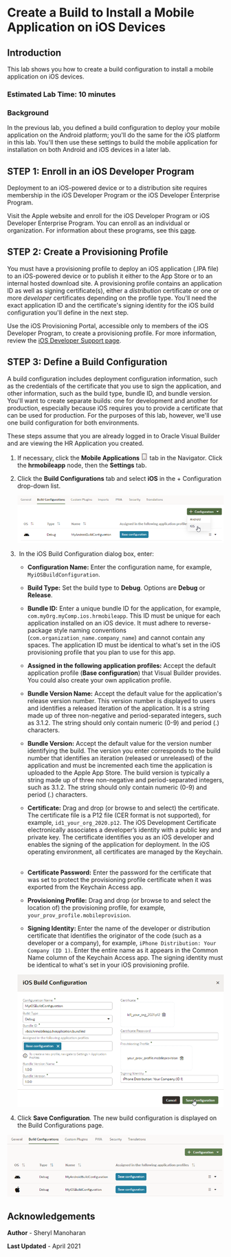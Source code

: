 # Create a Build to Install a Mobile Application on iOS Devices

## Introduction

This lab shows you how to create a build configuration to install a mobile application on iOS devices. 

### Estimated Lab Time:  10 minutes

### Background

In the previous lab, you defined a build configuration to deploy your mobile application on the Android platform; you'll do the same for the iOS platform in this lab. You'll then use these settings to build the mobile application for installation on both Android and iOS devices in a later lab.

## **STEP 1**: Enroll in an iOS Developer Program

Deployment to an iOS-powered device or to a distribution site requires membership in the iOS Developer Program or the iOS Developer Enterprise Program.

Visit the Apple website and enroll for the iOS Developer Program or iOS Developer Enterprise Program. You can enroll as an individual or organization. For information about these programs, see this [page](https://developer.apple.com/programs/).

## **STEP 2**: Create a Provisioning Profile

You must have a provisioning profile to deploy an iOS application (.IPA file) to an iOS-powered device or to publish it either to the App Store or to an internal hosted download site. A provisioning profile contains an application ID as well as signing certificate(s), either a *distribution* certificate or one or more *developer* certificates depending on the profile type. You'll need the exact application ID and the certificate's signing identity for the iOS build configuration you'll define in the next step.

Use the iOS Provisioning Portal, accessible only to members of the iOS Developer Program, to create a provisioning profile. For more information, review the [iOS Developer Support page](https://developer.apple.com/support/).

## **STEP 3**: Define a Build Configuration

A build configuration includes deployment configuration information, such as the credentials of the certificate that you use to sign the application, and other information, such as the build type, bundle ID, and bundle version. You'll want to create separate builds: one for development and another for production, especially because iOS requires you to provide a certificate that can be used for production. For the purposes of this lab, however, we'll use one build configuration for both environments.

These steps assume that you are already logged in to Oracle Visual Builder and are viewing the HR Application you created.

1.  If necessary, click the **Mobile Applications ![](images/vbcsio_mob_mob_icon.png)** tab in the Navigator. Click the **hrmobileapp** node, then the **Settings** tab.

2.  Click the **Build Configurations** tab and select **iOS** in the + Configuration drop-down list.

    ![](images/vbcsio_mob_bp_s1.png)

3.   In the iOS Build Configuration dialog box, enter:
    -   **Configuration Name:** Enter the configuration name, for example, `MyiOSBuildConfiguration`.
    -   **Build Type:** Set the build type to **Debug**. Options are **Debug** or **Release**.
    -   **Bundle ID:** Enter a unique bundle ID for the application, for example, `com.myOrg.myComp.ios.hrmobileapp`. This ID must be unique for each application installed on an iOS device. It must adhere to reverse-package style naming conventions (`com.organization_name.company_name`) and cannot contain any spaces. The application ID must be identical to what's set in the iOS provisioning profile that you plan to use for this app.   

    -   **Assigned in the following application profiles:** Accept the default application profile (**Base configuration**) that Visual Builder provides. You could also create your own application profile.
    -   **Bundle Version Name:** Accept the default value for the application's release version number. This version number is displayed to users and identifies a released iteration of the application. It is a string made up of three non-negative and period-separated integers, such as 3.1.2. The string should only contain numeric (0-9) and period (.) characters.
    -   **Bundle Version:** Accept the default value for the version number identifying the build. The version you enter corresponds to the build number that identifies an iteration (released or unreleased) of the application and must be incremented each time the application is uploaded to the Apple App Store. The build version is typically a string made up of three non-negative and period-separated integers, such as 3.1.2. The string should only contain numeric (0-9) and period (.) characters. 
    -   **Certificate:** Drag and drop (or browse to and select) the certificate. The certificate file is a P12 file (CER format is not supported), for example, `id1_your_org_2020.p12`. The iOS Development Certificate electronically associates a developer’s identity with a public key and private key. The certificate identifies you as an iOS developer and enables the signing of the application for deployment. In the iOS operating environment, all certificates are managed by the Keychain.  
    -   **Certificate Password:** Enter the password for the certificate that was set to protect the provisioning profile certificate when it was exported from the Keychain Access app.
    -   **Provisioning Profile:** Drag and drop (or browse to and select the location of) the provisioning profile, for example, `your_prov_profile.mobileprovision`.
    -   **Signing Identity:** Enter the name of the developer or distribution certificate that identifies the originator of the code (such as a developer or a company), for example, `iPhone Distribution: Your Company (ID 1)`. Enter the entire name as it appears in the Common Name column of the Keychain Access app. The signing identity must be identical to what's set in your iOS provisioning profile.

    ![](images/vbcsio_mob_bp_s2.png)

4.  Click **Save Configuration**. The new build configuration is displayed on the Build Configurations page.

  ![](images/vbcsio_mob_bp_result.png)

## Acknowledgements
**Author** - Sheryl Manoharan

**Last Updated** - April 2021
